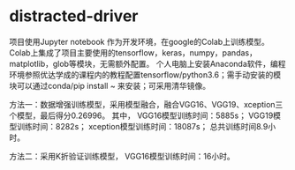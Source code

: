 # distracted-driver

项目使用Jupyter notebook 作为开发环境，在google的Colab上训练模型。
Colab上集成了项目主要使用的tensorflow，keras，numpy，pandas，matplotlib，glob等模块，无需额外配置。
个人电脑上安装Anaconda软件，编程环境参照优达学成的课程内的教程配置tensorflow/python3.6；需手动安装的模块可以通过conda/pip install ~ 来安装；可采用清华镜像。

方法一：数据增强训练模型，采用模型融合，融合VGG16、VGG19、xception三个模型，最后得分0.26996。
其中，
VGG16模型训练时间：5885s；
VGG19模型训练时间：8282s；
xception模型训练时间：18087s；
总共训练时间8.9小时。

方法二：采用K折验证训练模型，
VGG16模型训练时间：16小时。
